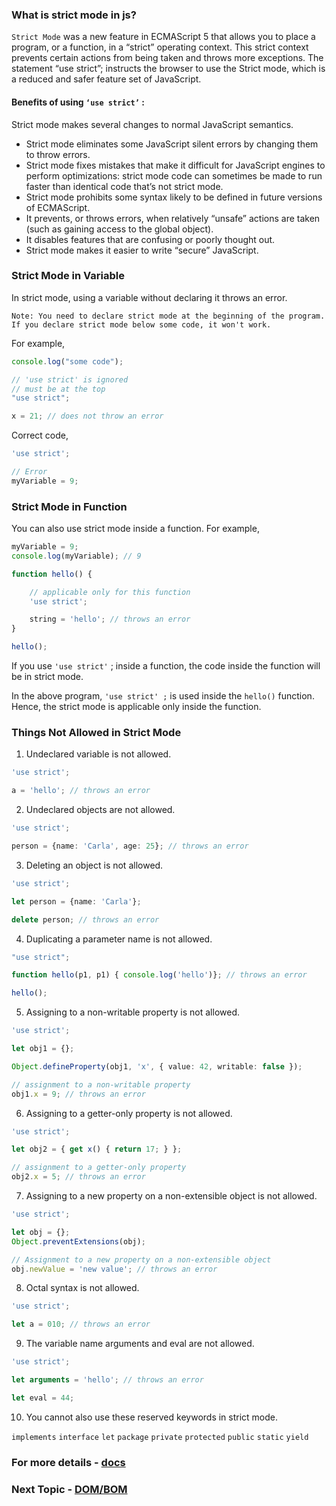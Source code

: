 ### What is strict mode in js?

`Strict Mode` was a new feature in ECMAScript 5 that allows you to place a program, or a function, in a “strict” operating context. This strict context prevents certain actions from being taken and throws more exceptions. The statement “use strict”; instructs the browser to use the Strict mode, which is a reduced and safer feature set of JavaScript.

#### Benefits of using `‘use strict’` :

Strict mode makes several changes to normal JavaScript semantics.

- Strict mode eliminates some JavaScript silent errors by changing them to throw errors.
- Strict mode fixes mistakes that make it difficult for JavaScript engines to perform optimizations: strict mode code can sometimes be made to run faster than identical code that’s not strict mode.
- Strict mode prohibits some syntax likely to be defined in future versions of ECMAScript.
- It prevents, or throws errors, when relatively “unsafe” actions are taken (such as gaining access to the global object).
- It disables features that are confusing or poorly thought out.
- Strict mode makes it easier to write “secure” JavaScript.

### Strict Mode in Variable

In strict mode, using a variable without declaring it throws an error.

`Note: You need to declare strict mode at the beginning of the program. If you declare strict mode below some code, it won't work.`

For example,

```ts
console.log("some code");

// 'use strict' is ignored
// must be at the top
"use strict";

x = 21; // does not throw an error
```

Correct code,

```ts
'use strict';

// Error
myVariable = 9;
```

### Strict Mode in Function

You can also use strict mode inside a function. For example,

```ts
myVariable = 9;
console.log(myVariable); // 9

function hello() {

    // applicable only for this function
    'use strict';

    string = 'hello'; // throws an error
}

hello();
```

If you use `'use strict'` ; inside a function, the code inside the function will be in strict mode.

In the above program, `'use strict' ;` is used inside the `hello()` function. Hence, the strict mode is applicable only inside the function.

### Things Not Allowed in Strict Mode

1. Undeclared variable is not allowed.

```ts
'use strict';

a = 'hello'; // throws an error
```

2. Undeclared objects are not allowed.

```ts
'use strict';

person = {name: 'Carla', age: 25}; // throws an error
```

3. Deleting an object is not allowed.

```ts
'use strict';

let person = {name: 'Carla'};

delete person; // throws an error
```

4. Duplicating a parameter name is not allowed.

```ts
"use strict";

function hello(p1, p1) { console.log('hello')}; // throws an error

hello();
```

5. Assigning to a non-writable property is not allowed.

```ts
'use strict';

let obj1 = {};

Object.defineProperty(obj1, 'x', { value: 42, writable: false });

// assignment to a non-writable property
obj1.x = 9; // throws an error
```

6. Assigning to a getter-only property is not allowed.

```ts
'use strict';

let obj2 = { get x() { return 17; } };

// assignment to a getter-only property
obj2.x = 5; // throws an error
```

7. Assigning to a new property on a non-extensible object is not allowed.

```ts
'use strict';

let obj = {};
Object.preventExtensions(obj);

// Assignment to a new property on a non-extensible object
obj.newValue = 'new value'; // throws an error
```

8. Octal syntax is not allowed.

```ts
'use strict';

let a = 010; // throws an error
```

9. The variable name arguments and eval are not allowed.

```ts
'use strict';

let arguments = 'hello'; // throws an error

let eval = 44;
```

10. You cannot also use these reserved keywords in strict mode.

`implements` `interface` `let` `package` `private` `protected` `public` `static` `yield`

### For more details - [docs](https://developer.mozilla.org/en-US/docs/Web/JavaScript/Reference/Strict_mode)

### Next Topic - [DOM/BOM](https://github.com/piyush-agrawal6/Javascript-Interview-Questions/blob/master/a-Intro/3-DOM-BOM.md)
